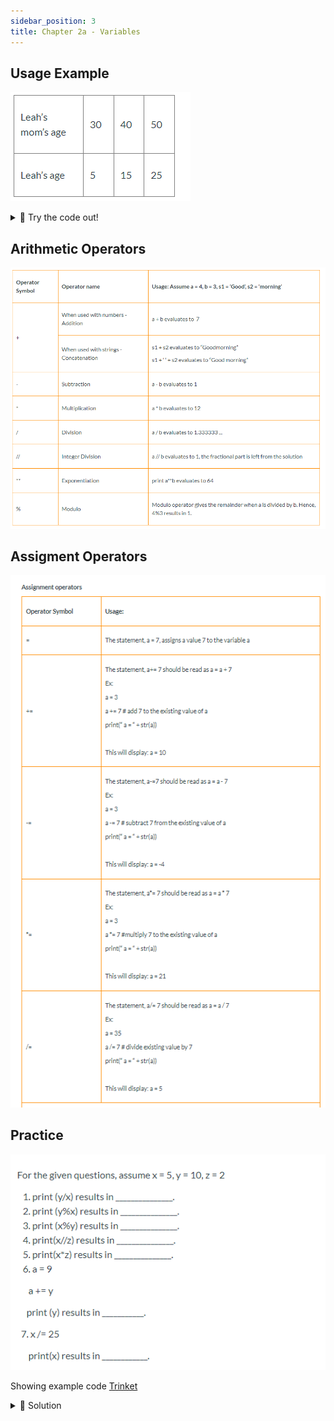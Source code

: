 ```yaml
---
sidebar_position: 3
title: Chapter 2a - Variables
---
```


## 


## Usage Example

![](../../static/img/2022-04-26-20-14-58.png)
<details>
<summary>
🧪 Try the code out! 
</summary>
<iframe src="https://trinket.io/embed/python3/7f0196f87d" width="100%" height="600" frameborder="0" marginwidth="0" marginheight="0" allowfullscreen></iframe>

</details>

## Arithmetic Operators

![](../../static/img/2022-04-26-20-29-18.png)

## Assigment Operators
![](../../static/img/2022-04-26-20-30-36.png)


## Practice

![](../../static/img/2022-04-26-20-35-32.png)

Showing example code [Trinket](https://trinket.io/)

<details>
<summary>
📒 Solution
</summary>
<iframe src="https://trinket.io/embed/python3/85939a160b" width="100%" height="600" frameborder="0" marginwidth="0" marginheight="0" allowfullscreen></iframe>

</details>












